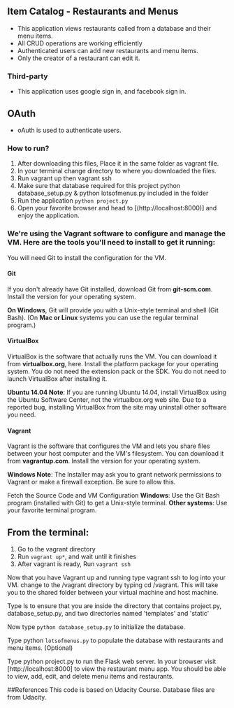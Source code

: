 ## Item Catalog - Restaurants and Menus

* This application views restaurants called from a database and their menu items.
* All CRUD operations are working efficiently
* Authenticated users can add new restaurants and menu items.
* Only the creator of a restaurant can edit it.


### Third-party
* This application uses google sign in, and facebook sign in.


## OAuth
* oAuth is used to authenticate users.
### How to run?

1. After downloading this files, Place it in the same folder as vagrant file.
2. In your terminal change directory to where you downloaded the files.
3. Run vagrant up then vagrant ssh
4. Make sure that  database required for this project python database_setup.py & python lotsofmenus.py included in the folder
5. Run the application `python project.py`
6. Open your favorite browser and head to [(http://localhost:8000)] and enjoy the application.


### We're using the Vagrant software to configure and manage the VM. Here are the tools you'll need to install to get it running:
You will need Git to install the configuration for the VM.

#### Git
If you don't already have Git installed, download Git from **git-scm.com**. Install the version for your operating system.

**On Windows**, Git will provide you with a Unix-style terminal and shell (Git Bash).
(On **Mac or Linux** systems you can use the regular terminal program.)



#### VirtualBox
VirtualBox is the software that actually runs the VM. You can download it from **virtualbox.org**, here. Install the platform package for your operating system. You do not need the extension pack or the SDK. You do not need to launch VirtualBox after installing it.

**Ubuntu 14.04 Note**: If you are running Ubuntu 14.04, install VirtualBox using the Ubuntu Software Center, not the virtualbox.org web site. Due to a reported bug, installing VirtualBox from the site may uninstall other software you need.

#### Vagrant
Vagrant is the software that configures the VM and lets you share files between your host computer and the VM's filesystem. You can download it from **vagrantup.com**. Install the version for your operating system.

**Windows Note**: The Installer may ask you to grant network permissions to Vagrant or make a firewall exception. Be sure to allow this.

Fetch the Source Code and VM Configuration
**Windows**: Use the Git Bash program (installed with Git) to get a Unix-style terminal.
**Other systems**: Use your favorite terminal program.

## From the terminal:
1. Go to the vagrant directory
2. Run `vagrant up*`, and wait until it finishes
3. After vagrant is ready, Run `vagrant ssh`


Now that you have Vagrant up and running type vagrant ssh to log into your VM. change to the /vagrant directory by typing cd /vagrant. This will take you to the shared folder between your virtual machine and host machine.

Type ls to ensure that you are inside the directory that contains project.py, database_setup.py, and two directories named 'templates' and 'static'

Now type `python database_setup.py` to initialize the database.

Type python `lotsofmenus.py` to populate the database with restaurants and menu items. (Optional)

Type python project.py to run the Flask web server. In your browser visit [http://localhost:8000] to view the restaurant menu app. You should be able to view, add, edit, and delete menu items and restaurants.

##References
This code is based on Udacity Course.
Database files are from Udacity.
